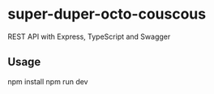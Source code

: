 # super-duper-octo-couscous
REST API with Express, TypeScript and Swagger

## Usage
npm install
npm run dev
